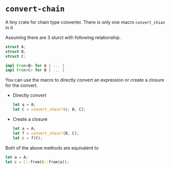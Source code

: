 # `convert-chain`
A tiny crate for chain type converter. There is only one macro `convert_chian` in it

Assuming there are 3 sturct with following relationship.
```rust
struct A;
struct B;
struct C;

impl From<B> for A { ... }
impl From<C> for B { ... }
```

You can use the macro to directly convert an expression or create a closure for the convert.

+ Directly convert
    ```rust
    let a = A;
    let C = convert_chain!(c; B, C);
    ```

+ Create a closure
    ```rust
    let a = A;
    let f = convert_chain!(B, C);
    let c = f(C);
    ```

Both of the above methods are equivalent to
```rust
let a = A;
let c = C::from(B::from(a));
```